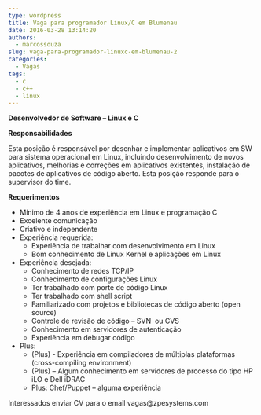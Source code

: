 ```yaml
---
type: wordpress
title: Vaga para programador Linux/C em Blumenau
date: 2016-03-28 13:14:20
authors:
  - marcossouza
slug: vaga-para-programador-linuxc-em-blumenau-2
categories:
  - Vagas
tags:
  - c
  - c++
  - linux
---
```


<strong>Desenvolvedor de Software – Linux e C </strong>

<strong>Responsabilidades</strong>

Esta posição é responsável por desenhar e implementar aplicativos em SW para sistema operacional em Linux, incluindo desenvolvimento de novos aplicativos, melhorias e correções em aplicativos existentes, instalação de pacotes de aplicativos de código aberto. Esta posição responde para o supervisor do time.

<strong>Requerimentos</strong>
<ul>
	<li>Mínimo de 4 anos de experiência em Linux e programação C</li>
	<li>Excelente comunicação</li>
	<li>Criativo e independente</li>
	<li>Experiência requerida:
<ul>
	<li>Experiência de trabalhar com desenvolvimento em Linux</li>
	<li>Bom conhecimento de Linux Kernel e aplicações em Linux</li>
</ul>
</li>
	<li>Experiência desejada:
<ul>
	<li>Conhecimento de redes TCP/IP</li>
	<li>Conhecimento de configurações Linux</li>
	<li>Ter trabalhado com porte de código Linux</li>
	<li>Ter trabalhado com shell script</li>
	<li>Familiarizado com projetos e bibliotecas de código aberto (open source)</li>
	<li>Controle de revisão de código – SVN  ou CVS</li>
	<li>Conhecimento em servidores de autenticação</li>
	<li>Experiência em debugar código</li>
</ul>
</li>
	<li>Plus:
<ul>
	<li>(Plus) - Experiência em compiladores de múltiplas plataformas (cross-compiling environment)</li>
	<li>(Plus) – Algum conhecimento em servidores de processo do tipo HP iLO e Dell iDRAC</li>
	<li>Plus: Chef/Puppet – alguma experiência</li>
</ul>
</li>
</ul>
Interessados enviar CV para o email vagas@zpesystems.com
